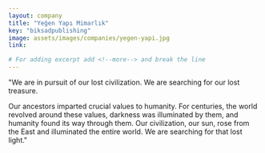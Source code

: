 ```yaml
---
layout: company
title: "Yeğen Yapı Mimarlık"
key: "biksadpublishing"
image: assets/images/companies/yegen-yapi.jpg
link: 

# For adding excerpt add <!--more--> and break the line
---
```

"We are in pursuit of our lost civilization. We are searching for our lost treasure.

Our ancestors imparted crucial values to humanity.
For centuries, the world revolved around these values, darkness was illuminated by them, and humanity found its way through them. Our civilization, our sun, rose from the East and illuminated the entire world.
We are searching for that lost light."
<!--more-->
